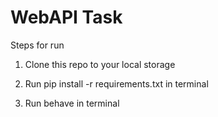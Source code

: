 # WebAPI Task
Steps for run

 1. Clone this repo to your local storage

 2. Run pip install -r requirements.txt in terminal

 3. Run behave in terminal
